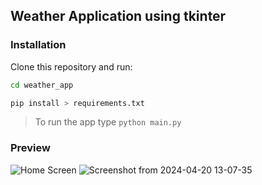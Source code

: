 ## Weather Application using tkinter
### Installation
Clone this repository and run:
```sh
cd weather_app

pip install > requirements.txt
```
> To run the app type ```python main.py```


### Preview
![Home Screen](https://github.com/SajidAnTechie/socket.io-client-tester/assets/59027889/f999eaa1-ffb5-4091-a9f9-f8e10286fb34)
![Screenshot from 2024-04-20 13-07-35](https://github.com/SajidAnTechie/socket.io-client-tester/assets/59027889/b3ee1952-c782-4668-a9fc-923676a34c14)